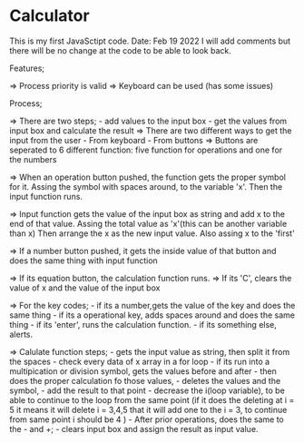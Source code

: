 # Calculator
This is my first JavaSctipt code.
Date: Feb 19 2022
I will add comments but there will be no change at the code to be able to look back.

Features;

=> Process priority is valid
=> Keyboard can be used (has some issues)

Process;

=> There are two steps;
    - add values to the input box
    - get the values from input box and calculate the result
=> There are two different ways to get the input from the user
    - From keyboard 
    - From buttons
=> Buttons are seperated to 6 different function: five function for operations and one for the numbers

=> When an operation button pushed, the function gets the proper symbol for it. Assing the symbol with spaces around, to the variable 'x'. Then the input function runs.

=> Input function gets the value of the input box as string and add x to the end of that value. Assing the total value as 'x'(this can be another variable than x)  Then arrange the x as the new input value. Also assing x to the 'first'

=> If a number button pushed, it gets the inside value of that button and does the same thing with input function

=> If its equation button, the calculation function runs.
=> If its 'C', clears the value of x and the value of the input box

=> For the key codes; 
    - if its a number,gets the value of the key and does the same thing 
    - if its a operational key, adds spaces around and does the same thing
    - if its 'enter', runs the calculation function.
    - if its something else, alerts.

=> Calulate function steps;
    - gets the input value as string, then split it from the spaces
    - check every data of x array in a for loop
    - if its run into a multipication or division symbol, gets the values before and after
    - then does the proper calculation fo those values, 
    - deletes the values and the symbol,
    - add the result to that point
    - decrease the i(loop variable), to be able to continue to the loop from the same point (if it does the deleting at i = 5 it means it will delete i = 3,4,5 that it will add one to the i = 3, to continue from same point i should be 4 )
    - After prior operations, does the same to the - and +;
    - clears input box and assign the result as input value.